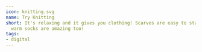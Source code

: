 ```yaml
---
icon: knitting.svg
name: Try Knitting
short: It's relaxing and it gives you clothing! Scarves are easy to start with, but
  warm socks are amazing too!
tags:
- digital
---
```

